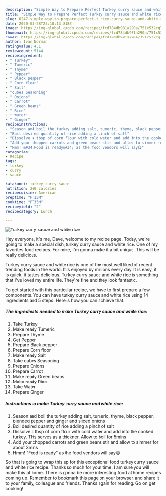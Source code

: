 ```yaml
---
description: "Simple Way to Prepare Perfect Turkey curry sauce and white rice"
title: "Simple Way to Prepare Perfect Turkey curry sauce and white rice"
slug: 6247-simple-way-to-prepare-perfect-turkey-curry-sauce-and-white-rice
date: 2020-08-28T23:10:13.838Z
image: https://img-global.cpcdn.com/recipes/fcd784db981a290a/751x532cq70/turkey-curry-sauce-and-white-rice-recipe-main-photo.jpg
thumbnail: https://img-global.cpcdn.com/recipes/fcd784db981a290a/751x532cq70/turkey-curry-sauce-and-white-rice-recipe-main-photo.jpg
cover: https://img-global.cpcdn.com/recipes/fcd784db981a290a/751x532cq70/turkey-curry-sauce-and-white-rice-recipe-main-photo.jpg
author: Ivan Norman
ratingvalue: 4.1
reviewcount: 5144
recipeingredient:
- " Turkey"
- " Tumeric"
- " Thyme"
- " Pepper"
- " Black pepper"
- " Corn floor"
- " Salt"
- "cubes Seasoning"
- " Onions"
- " Carrot"
- " Green beans"
- " Rice"
- " Water"
- " Ginger"
recipeinstructions:
- "Season and boil the turkey adding salt, tumeric, thyme, black pepper, blended pepper and ginger and sliced onions"
- "Boil desired quantity of rice adding a pinch of salt"
- "Dissolve a tbsp of corn flour with cold water and add into the cooked turkey. This serves as a thickner. Allow to boil for 5mins"
- "Add your chopped carrots and green beans stir and allow to simmer for about 3mins"
- "Hmm! &#34;Food is ready&#34; as the food vendors will say😋"
categories:
- Recipe
tags:
- turkey
- curry
- sauce

katakunci: turkey curry sauce 
nutrition: 260 calories
recipecuisine: American
preptime: "PT13M"
cooktime: "PT35M"
recipeyield: "2"
recipecategory: Lunch

---
```



![Turkey curry sauce and white rice](https://img-global.cpcdn.com/recipes/fcd784db981a290a/751x532cq70/turkey-curry-sauce-and-white-rice-recipe-main-photo.jpg)

Hey everyone, it's me, Dave, welcome to my recipe page. Today, we're going to make a special dish, turkey curry sauce and white rice. One of my favorites food recipes. For mine, I'm gonna make it a bit unique. This will be really delicious.



Turkey curry sauce and white rice is one of the most well liked of recent trending foods in the world. It is enjoyed by millions every day. It is easy, it is quick, it tastes delicious. Turkey curry sauce and white rice is something that I've loved my entire life. They're fine and they look fantastic.


To get started with this particular recipe, we have to first prepare a few components. You can have turkey curry sauce and white rice using 14 ingredients and 5 steps. Here is how you can achieve that.

<!--inarticleads1-->

##### The ingredients needed to make Turkey curry sauce and white rice:

1. Take  Turkey
1. Make ready  Tumeric
1. Prepare  Thyme
1. Get  Pepper
1. Prepare  Black pepper
1. Prepare  Corn floor
1. Make ready  Salt
1. Take cubes Seasoning
1. Prepare  Onions
1. Prepare  Carrot
1. Make ready  Green beans
1. Make ready  Rice
1. Take  Water
1. Prepare  Ginger




<!--inarticleads2-->

##### Instructions to make Turkey curry sauce and white rice:

1. Season and boil the turkey adding salt, tumeric, thyme, black pepper, blended pepper and ginger and sliced onions
1. Boil desired quantity of rice adding a pinch of salt
1. Dissolve a tbsp of corn flour with cold water and add into the cooked turkey. This serves as a thickner. Allow to boil for 5mins
1. Add your chopped carrots and green beans stir and allow to simmer for about 3mins
1. Hmm! &#34;Food is ready&#34; as the food vendors will say😋




So that is going to wrap this up for this exceptional food turkey curry sauce and white rice recipe. Thanks so much for your time. I am sure you will make this at home. There is gonna be more interesting food at home recipes coming up. Remember to bookmark this page on your browser, and share it to your family, colleague and friends. Thanks again for reading. Go on get cooking!
